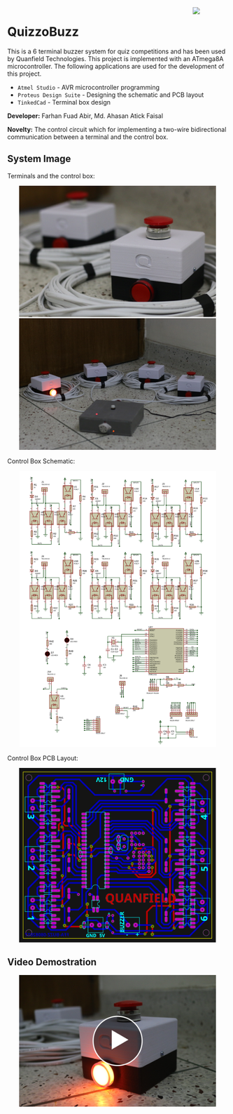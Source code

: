<img align="right" src="https://img.shields.io/github/license/farhanfuadabir/QuizzoBuzz" width="80">

# QuizzoBuzz

This is a 6 terminal buzzer system for quiz competitions and has been used by Quanfield Technologies. This project is implemented with an ATmega8A microcontroller. The following applications are used for the development of this project.

- `Atmel Studio` - AVR microcontroller programming
- `Proteus Design Suite` - Designing the schematic and PCB layout
- `TinkedCad` - Terminal box design


**Developer:** Farhan Fuad Abir, Md. Ahasan Atick Faisal

**Novelty:** The control circuit which for implementing a two-wire bidirectional communication between a terminal and the control box.

## System Image
Terminals and the control box:
<p align="center">
<img src="https://github.com/farhanfuadabir/QuizzoBuzz/blob/main/image_1.JPG" width="450">
<img src="https://github.com/farhanfuadabir/QuizzoBuzz/blob/main/image_2.JPG" width="450">
</p>

Control Box Schematic:
<p align="center">
<img src="https://github.com/farhanfuadabir/QuizzoBuzz/blob/main/schematic.SVG" width="450">
</p>

Control Box PCB Layout:
<p align="center">
<img src="https://github.com/farhanfuadabir/QuizzoBuzz/blob/main/pcb_layout.SVG" width="450">
</p>




## Video Demostration

<p align="center">
  <a href="https://youtu.be/IMMR1gULcXM">
    <img src="video_thumbnail.JPG" width="450"/>
  </a>
</p>
